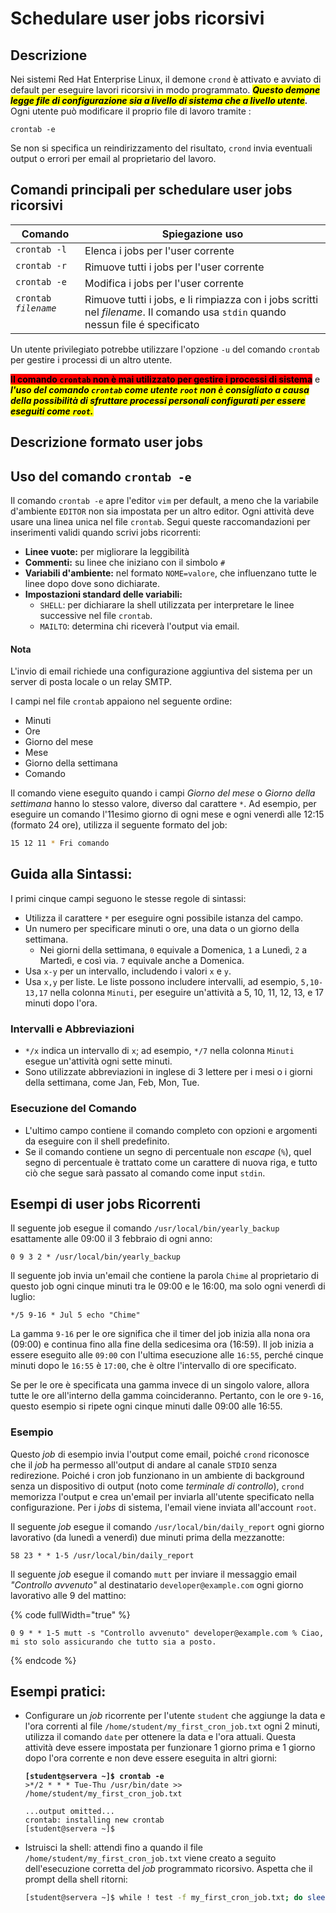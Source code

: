 # Schedulare user jobs ricorsivi

## Descrizione

Nei sistemi Red Hat Enterprise Linux, il demone `crond` è attivato e avviato di default per eseguire lavori ricorsivi in modo programmato. _<mark style="background-color:yellow;">**Questo demone legge file di configurazione sia a livello di sistema che a livello utente**</mark>**.**_ Ogni utente può modificare il proprio file di lavoro tramite :

`crontab -e`

Se non si specifica un reindirizzamento del risultato, `crond` invia eventuali output o errori per email al proprietario del lavoro.

## Comandi principali per schedulare user jobs ricorsivi

<table><thead><tr><th valign="top">Comando</th><th valign="top">Spiegazione uso</th></tr></thead><tbody><tr><td valign="top"><code>crontab -l</code></td><td valign="top">Elenca i jobs per l'user corrente</td></tr><tr><td valign="top"><code>crontab -r</code></td><td valign="top">Rimuove tutti i jobs per l'user corrente</td></tr><tr><td valign="top"><code>crontab -e</code></td><td valign="top">Modifica i jobs per l'user corrente</td></tr><tr><td valign="top"><code>crontab </code><em><code>filename</code></em></td><td valign="top">Rimuove tutti i jobs, e li rimpiazza con i jobs scritti nel <em>filename</em>. Il comando usa <code>stdin</code> quando nessun file é specificato</td></tr></tbody></table>

Un utente privilegiato potrebbe utilizzare l'opzione `-u` del comando `crontab` per gestire i processi di un altro utente.&#x20;

<mark style="background-color:red;">**Il comando**</mark><mark style="background-color:red;">**&#x20;**</mark><mark style="background-color:red;">**`crontab`**</mark><mark style="background-color:red;">**&#x20;**</mark><mark style="background-color:red;">**non è mai utilizzato per gestire i processi di sistema**</mark> e _<mark style="background-color:yellow;">**l'uso del comando**</mark><mark style="background-color:yellow;">**&#x20;**</mark><mark style="background-color:yellow;">**`crontab`**</mark><mark style="background-color:yellow;">**&#x20;**</mark><mark style="background-color:yellow;">**come utente**</mark><mark style="background-color:yellow;">**&#x20;**</mark><mark style="background-color:yellow;">**`root`**</mark><mark style="background-color:yellow;">**&#x20;**</mark><mark style="background-color:yellow;">**non è consigliato a causa della possibilità di sfruttare processi personali configurati per essere eseguiti come**</mark><mark style="background-color:yellow;">**&#x20;**</mark><mark style="background-color:yellow;">**`root`**</mark><mark style="background-color:yellow;">**.**</mark>_&#x20;

## Descrizione formato user jobs

## Uso del comando `crontab -e`

Il comando `crontab -e` apre l'editor `vim` per default, a meno che la variabile d'ambiente `EDITOR` non sia impostata per un altro editor. Ogni attività deve usare una linea unica nel file `crontab`. Segui queste raccomandazioni per inserimenti validi quando scrivi jobs ricorrenti:

* **Linee vuote:** per migliorare la leggibilità
* **Commenti:** su linee che iniziano con il simbolo `#`
* **Variabili d'ambiente:** nel formato `NOME=valore`, che influenzano tutte le linee dopo dove sono dichiarate.
* **Impostazioni standard delle variabili:**
  * `SHELL`: per dichiarare la shell utilizzata per interpretare le linee successive nel file `crontab`.
  * `MAILTO`: determina chi riceverà l'output via email.

#### Nota

L'invio di email richiede una configurazione aggiuntiva del sistema per un server di posta locale o un relay SMTP.

I campi nel file `crontab` appaiono nel seguente ordine:

* Minuti
* Ore
* Giorno del mese
* Mese
* Giorno della settimana
* Comando

Il comando viene eseguito quando i campi _Giorno del mese_ o _Giorno della settimana_ hanno lo stesso valore, diverso dal carattere `*`. Ad esempio, per eseguire un comando l'11esimo giorno di ogni mese e ogni venerdì alle 12:15 (formato 24 ore), utilizza il seguente formato del job:

```bash
15 12 11 * Fri comando
```

## Guida alla Sintassi:

I primi cinque campi seguono le stesse regole di sintassi:

* Utilizza il carattere `*` per eseguire ogni possibile istanza del campo.
* Un numero per specificare minuti o ore, una data o un giorno della settimana.
  * Nei giorni della settimana, `0` equivale a Domenica, `1` a Lunedì, `2` a Martedì, e così via. `7` equivale anche a Domenica.
* Usa `x-y` per un intervallo, includendo i valori `x` e `y`.
* Usa `x,y` per liste. Le liste possono includere intervalli, ad esempio, `5,10-13,17` nella colonna `Minuti`, per eseguire un'attività a 5, 10, 11, 12, 13, e 17 minuti dopo l'ora.

### Intervalli e Abbreviazioni

* `*/x` indica un intervallo di `x`; ad esempio, `*/7` nella colonna `Minuti` esegue un'attività ogni sette minuti.
* Sono utilizzate abbreviazioni in inglese di 3 lettere per i mesi o i giorni della settimana, come Jan, Feb, Mon, Tue.

### Esecuzione del Comando

* L'ultimo campo contiene il comando completo con opzioni e argomenti da eseguire con il shell predefinito.
* Se il comando contiene un segno di percentuale non _escape_ (`%`), quel segno di percentuale è trattato come un carattere di nuova riga, e tutto ciò che segue sarà passato al comando come input `stdin`.

## Esempi di user jobs Ricorrenti

Il seguente job esegue il comando `/usr/local/bin/yearly_backup` esattamente alle 09:00 il 3 febbraio di ogni anno:

```
0 9 3 2 * /usr/local/bin/yearly_backup
```

Il seguente job invia un'email che contiene la parola `Chime` al proprietario di questo job ogni cinque minuti tra le 09:00 e le 16:00, ma solo ogni venerdì di luglio:

```
*/5 9-16 * Jul 5 echo "Chime"
```

La gamma `9-16` per le ore significa che il timer del job inizia alla nona ora (09:00) e continua fino alla fine della sedicesima ora (16:59). Il job inizia a essere eseguito alle `09:00` con l'ultima esecuzione alle `16:55`, perché cinque minuti dopo le `16:55` è `17:00`, che è oltre l'intervallo di ore specificato.

Se per le ore è specificata una gamma invece di un singolo valore, allora tutte le ore all'interno della gamma coincideranno. Pertanto, con le ore `9-16`, questo esempio si ripete ogni cinque minuti dalle 09:00 alle 16:55.

### Esempio

Questo _job_ di esempio invia l'output come email, poiché `crond` riconosce che il _job_ ha permesso all'output di andare al canale `STDIO` senza redirezione. Poiché i cron job funzionano in un ambiente di background senza un dispositivo di output (noto come _terminale di controllo_), `crond` memorizza l'output e crea un'email per inviarla all'utente specificato nella configurazione. Per i _jobs_ di sistema, l'email viene inviata all'account `root`.

Il seguente _job_ esegue il comando `/usr/local/bin/daily_report` ogni giorno lavorativo (da lunedì a venerdì) due minuti prima della mezzanotte:

```plaintext
58 23 * * 1-5 /usr/local/bin/daily_report
```

Il seguente _job_ esegue il comando `mutt` per inviare il messaggio email _"Controllo avvenuto"_ al destinatario `developer@example.com` ogni giorno lavorativo alle 9 del mattino:

{% code fullWidth="true" %}
```plaintext
0 9 * * 1-5 mutt -s "Controllo avvenuto" developer@example.com % Ciao, mi sto solo assicurando che tutto sia a posto.
```
{% endcode %}

## Esempi pratici:

*   Configurare un _job_ ricorrente per l'utente `student` che aggiunge la data e l'ora correnti al file `/home/student/my_first_cron_job.txt` ogni 2 minuti, utilizza il comando `date` per ottenere la data e l'ora attuali. Questa attività deve essere impostata per funzionare 1 giorno prima e 1 giorno dopo l'ora corrente e non deve essere eseguita in altri giorni:

    <pre class="language-bash"><code class="lang-bash"><strong>[student@servera ~]$ crontab -e
    </strong>>*/2 * * * Tue-Thu /usr/bin/date >> /home/student/my_first_cron_job.txt

    ...output omitted...
    crontab: installing new crontab
    [student@servera ~]$
    </code></pre>
*   Istruisci la shell: attendi fino a quando il file `/home/student/my_first_cron_job.txt` viene creato a seguito dell'esecuzione corretta del _job_ programmato ricorsivo. Aspetta che il prompt della shell ritorni:

    ```bash
    [student@servera ~]$ while ! test -f my_first_cron_job.txt; do sleep 1s; done
    ```
